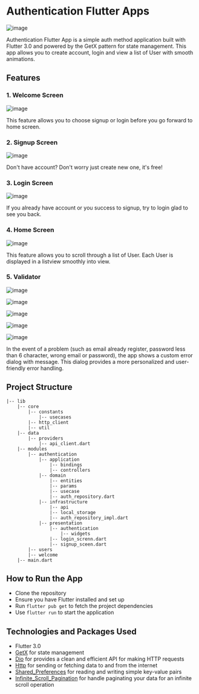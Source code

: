# Authentication Flutter Apps

![image](https://github.com/alghanykennedy/Authentication_apps/assets/82708330/6acc1bbc-9d52-4c7d-9ee5-366b0141d230)

Authentication Flutter App is a simple auth method application built with Flutter 3.0 and powered by the GetX pattern for state management. This app allows you to create account, login and view a list of User with smooth animations.

## Features

### 1. Welcome Screen

![image](https://github.com/alghanykennedy/Authentication_apps/assets/82708330/0c4e89c3-884a-4fb4-b39c-fe4c5072dd21)

This feature allows you to choose signup or login before you go forward to home screen.

### 2. Signup Screen

![image](https://github.com/alghanykennedy/Authentication_apps/assets/82708330/e7b3f6ba-a1d4-4ee5-ab39-8e291b2eba3b)

Don't have account? Don't worry just create new one, it's free!

### 3. Login Screen

![image](https://github.com/alghanykennedy/Authentication_apps/assets/82708330/6f84520b-c68f-48bb-80ac-1e24138f010a)

If you already have account or you success to signup, try to login glad to see you back.

### 4. Home Screen

![image](https://github.com/alghanykennedy/Authentication_apps/assets/82708330/4bd5754b-e7c1-4038-98a0-7f94a9ec9d79)

This feature allows you to scroll through a list of User. Each User is displayed in a listview smoothly into view.

### 5. Validator

![image](https://github.com/alghanykennedy/Authentication_apps/assets/82708330/e554e35a-d31d-44fb-8085-06d08ad786b2)

![image](https://github.com/alghanykennedy/Authentication_apps/assets/82708330/64522b0d-9f40-47fb-88a4-a6b30f2685dd)

![image](https://github.com/alghanykennedy/Authentication_apps/assets/82708330/2f0cbebb-7049-4625-9b82-9ea3db437d81)

![image](https://github.com/alghanykennedy/Authentication_apps/assets/82708330/6f774f9c-0ad0-4c55-b48b-0a41e53bb6a6)

![image](https://github.com/alghanykennedy/Authentication_apps/assets/82708330/923a5c80-d84d-42df-8956-ff58cebc6e74)

In the event of a problem (such as email already register, password less than 6 character, wrong email or password), the app shows a custom error dialog with message. This dialog provides a more personalized and user-friendly error handling.

## Project Structure
```
|-- lib
    |-- core
        |-- constants
            |-- usecases
        |-- http_client
        |-- util
    |-- data
        |-- providers
            |-- api_client.dart
    |-- modules
        |-- authentication
            |-- application
                |-- bindings
                |-- controllers
            |-- domain
                |-- entities
                |-- params
                |-- usecase
                |-- auth_repository.dart
            |-- infrastructure
                |-- api
                |-- local_storage
                |-- auth_repository_impl.dart
            |-- presentation
                |-- authentication
                    |-- widgets
                |-- login_screnn.dart
                |-- signup_sceen.dart
        |-- users
        |-- welcome
    |-- main.dart
```

## How to Run the App

- Clone the repository
- Ensure you have Flutter installed and set up
- Run `flutter pub get` to fetch the project dependencies
- Use `flutter run` to start the application

## Technologies and Packages Used

- Flutter 3.0
- [GetX](https://github.com/jonataslaw/getx) for state management 
- [Dio](https://pub.dev/packages/dio) for provides a clean and efficient API for making HTTP requests
- [Http](https://pub.dev/packages/http) for sending or fetching data to and from the internet
- [Shared_Preferences](https://pub.dev/packages/shared_preferences) for reading and writing simple key-value pairs
- [Infinite_Scroll_Pagination](https://pub.dev/packages/infinite_scroll_pagination) for handle paginating your data for an infinite scroll operation
